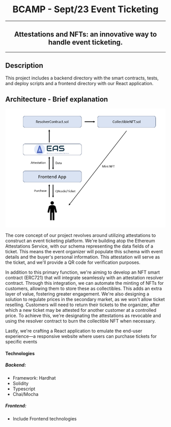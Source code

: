 <h1 align="center">
   BCAMP - Sept/23 Event Ticketing</h1>

---

<h2 align="center">
  Attestations and NFTs: an innovative way to handle event ticketing.
</h2>

---

## Description

This project includes a backend directory with the smart contracts, tests, and deploy scripts and a frontend directory with our React application.

## Architecture - Brief explanation

<img src="/diagram.png">

The core concept of our project revolves around utilizing attestations to construct an event ticketing platform. We're building atop the Ethereum Attestations Service, with our schema representing the data fields of a ticket. This means the event organizer will populate this schema with event details and the buyer's personal information. This attestation will serve as the ticket, and we'll provide a QR code for verification purposes.

In addition to this primary function, we're aiming to develop an NFT smart contract (ERC721) that will integrate seamlessly with an attestation resolver contract. Through this integration, we can automate the minting of NFTs for customers, allowing them to store these as collectibles. This adds an extra layer of value, fostering greater engagement. We're also designing a solution to regulate prices in the secondary market, as we won't allow ticket reselling. Customers will need to return their tickets to the organizer, after which a new ticket may be attested for another customer at a controlled price. To achieve this, we're designating the attestations as revocable and using the resolver contract to burn the collectible NFT when necessary.

Lastly, we're crafting a React application to emulate the end-user experience—a responsive website where users can purchase tickets for specific events

#### Technologies

##### Backend:

- Framework: Hardhat
- Solidity
- Typescript
- Chai/Mocha

##### Frontend:

- Include Frontend technologies
